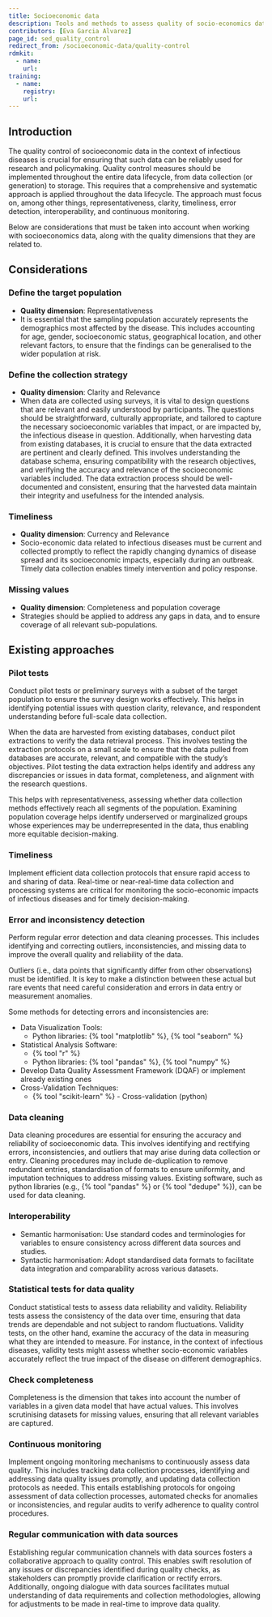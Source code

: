 ```yaml
---
title: Socioeconomic data
description: Tools and methods to assess quality of socio-economics data.
contributors: [Eva Garcia Alvarez]
page_id: sed_quality_control
redirect_from: /socioeconomic-data/quality-control
rdmkit:
  - name:
    url:
training:
  - name:
    registry:
    url:
---
```


## Introduction
The quality control of socioeconomic data in the context of infectious diseases is crucial for ensuring that such data can be reliably used for research and policymaking. Quality control measures should be implemented throughout the entire data lifecycle, from data collection (or generation) to storage. This requires that a comprehensive and systematic approach is applied throughout the data lifecycle. The approach must focus on, among other things, representativeness, clarity, timeliness, error detection, interoperability, and continuous monitoring.

Below are considerations that must be taken into account when working with socioeconomics data, along with the quality dimensions that they are related to.

## Considerations

### Define the target population
* **Quality dimension**: Representativeness
* It is essential that the sampling population accurately represents the demographics most affected by the disease. This includes accounting for age, gender, socioeconomic status, geographical location, and other relevant factors, to ensure that the findings can be generalised to the wider population at risk.

### Define the collection strategy
* **Quality dimension**: Clarity and Relevance
* When data are collected using surveys, it is vital to design questions that are relevant and easily understood by participants. The questions should be straightforward, culturally appropriate, and tailored to capture the necessary socioeconomic variables that impact, or are impacted by, the infectious disease in question. Additionally, when harvesting data from existing databases, it is crucial to ensure that the data extracted are pertinent and clearly defined. This involves understanding the database schema, ensuring compatibility with the research objectives, and verifying the accuracy and relevance of the socioeconomic variables included. The data extraction process should be well-documented and consistent, ensuring that the harvested data maintain their integrity and usefulness for the intended analysis.

### Timeliness
* **Quality dimension**: Currency and Relevance
* Socio-economic data related to infectious diseases must be current and collected promptly to reflect the rapidly changing dynamics of disease spread and its socioeconomic impacts, especially during an outbreak. Timely data collection enables timely intervention and policy response.

### Missing values
* **Quality dimension**: Completeness and population coverage
* Strategies should be applied to address any gaps in data, and to ensure coverage of all relevant sub-populations.

## Existing approaches

### Pilot tests
Conduct pilot tests or preliminary surveys with a subset of the target population to ensure the survey design works effectively. This helps in identifying potential issues with question clarity, relevance, and respondent understanding before full-scale data collection.

When the data are harvested from existing databases, conduct pilot extractions to verify the data retrieval process. This involves testing the extraction protocols on a small scale to ensure that the data pulled from databases are accurate, relevant, and compatible with the study’s objectives. Pilot testing the data extraction helps identify and address any discrepancies or issues in data format, completeness, and alignment with the research questions.

This helps with representativeness, assessing whether data collection methods effectively reach all segments of the population. Examining population coverage helps identify underserved or marginalized groups whose experiences may be underrepresented in the data, thus enabling more equitable decision-making.

### Timeliness
Implement efficient data collection protocols that ensure rapid access to and sharing of data. Real-time or near-real-time data collection and processing systems are critical for monitoring the socio-economic impacts of infectious diseases and for timely decision-making.

### Error and inconsistency detection
Perform regular error detection and data cleaning processes. This includes identifying and correcting outliers, inconsistencies, and missing data to improve the overall quality and reliability of the data.

Outliers (i.e., data points that significantly differ from other observations) must be identified. It is key to make a distinction between these actual but rare events that need careful consideration and errors in data entry or measurement anomalies.

Some methods for detecting errors and inconsistencies are:
* Data Visualization Tools:
  * Python libraries: {% tool "matplotlib" %}, {% tool "seaborn" %}
* Statistical Analysis Software:
  * {% tool "r" %}
  * Python libraries: {% tool "pandas" %}, {% tool "numpy" %}
* Develop Data Quality Assessment Framework (DQAF) or implement already existing ones
* Cross-Validation Techniques:
  * {% tool "scikit-learn" %} - Cross-validation (python)

### Data cleaning
Data cleaning procedures are essential for ensuring the accuracy and reliability of socioeconomic data. This involves identifying and rectifying errors, inconsistencies, and outliers that may arise during data collection or entry. Cleaning procedures may include de-duplication to remove redundant entries, standardisation of formats to ensure uniformity, and imputation techniques to address missing values.
Existing software, such as python libraries (e.g., {% tool "pandas" %} or {% tool "dedupe" %}), can be used for data cleaning.

### Interoperability
* Semantic harmonisation: Use standard codes and terminologies for variables to ensure consistency across different data sources and studies.
* Syntactic harmonisation: Adopt standardised data formats to facilitate data integration and comparability across various datasets.

### Statistical tests for data quality
Conduct statistical tests to assess data reliability and validity. Reliability tests assess the consistency of the data over time, ensuring that data trends are dependable and not subject to random fluctuations. Validity tests, on the other hand, examine the accuracy of the data in measuring what they are intended to measure. For instance, in the context of infectious diseases, validity tests might assess whether socio-economic variables accurately reflect the true impact of the disease on different demographics.

### Check completeness
Completeness is the dimension that takes into account the number of variables in a given data model that have actual values. This involves scrutinising datasets for missing values, ensuring that all relevant variables are captured.

### Continuous monitoring
Implement ongoing monitoring mechanisms to continuously assess data quality. This includes tracking data collection processes, identifying and addressing data quality issues promptly, and updating data collection protocols as needed. This entails establishing protocols for ongoing assessment of data collection processes, automated checks for anomalies or inconsistencies, and regular audits to verify adherence to quality control procedures.

### Regular communication with data sources
Establishing regular communication channels with data sources fosters a collaborative approach to quality control. This enables swift resolution of any issues or discrepancies identified during quality checks, as stakeholders can promptly provide clarification or rectify errors. Additionally, ongoing dialogue with data sources facilitates mutual understanding of data requirements and collection methodologies, allowing for adjustments to be made in real-time to improve data quality.
